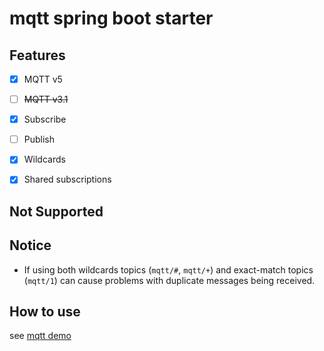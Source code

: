 # mqtt spring boot starter

## Features

- [x] MQTT v5
- [ ] ~~MQTT v3.1~~

- [x] Subscribe
- [ ] Publish

- [x] Wildcards
- [x] Shared subscriptions

## Not Supported

## Notice

- If using both wildcards topics (`mqtt/#`, `mqtt/+`) and exact-match topics (`mqtt/1`) can cause problems with duplicate messages being received.

## How to use

see [mqtt demo](https://git.futurenotfound.top/liuzhuoming/mqtt-demo)
